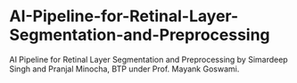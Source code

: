 # AI-Pipeline-for-Retinal-Layer-Segmentation-and-Preprocessing
AI Pipeline for Retinal Layer Segmentation and Preprocessing by Simardeep Singh and Pranjal Minocha, BTP under Prof. Mayank Goswami.
